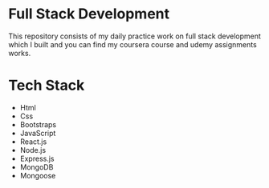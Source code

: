 # Full Stack Development 

This repository consists of my daily practice work on full stack development which I built and you can find my coursera course and udemy assignments works. 

# Tech Stack
- Html
- Css
- Bootstraps
- JavaScript
- React.js
- Node.js
- Express.js
- MongoDB
- Mongoose
